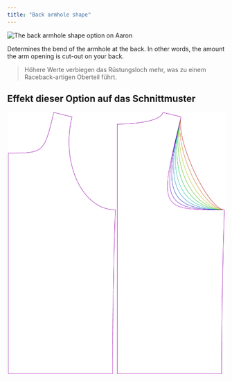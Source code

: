 ```yaml
---
title: "Back armhole shape"
---
```


![The back armhole shape option on Aaron](./backlinebend.svg)

Determines the bend of the armhole at the back. In other words, the amount the arm opening is cut-out on your back.

> Höhere Werte verbiegen das Rüstungsloch mehr, was zu einem Raceback-artigen Oberteil führt.

## Effekt dieser Option auf das Schnittmuster

![This image shows the effect of this option by superimposing several variants that have a different value for this option](aaron_backlinebend_sample.svg "Effect of this option on the pattern")
